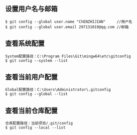 ## 设置用户名与邮箱
```git
$ git config --global user.name "ChENZHIJIAN"     //用户名
$ git config --global user.email 297131019@qq.com //邮箱
```

## 查看系统配置
```git
System配置路径：C:\Program Files\Git\mingw64\etc\gitconfig
$ git config --system --list
```

## 查看当前用户配置
```git
Global配置路径：C:\Users\Administrator\.gitconfig
$ git config --global --list
```

## 查看当前仓库配置
```git
仓库配置路径：当前项目/.git/config
$ git config --local --list
```